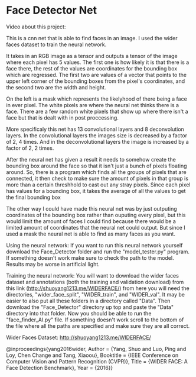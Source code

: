 # Face Detector Net

Video about this project: 
 
 
This is a cnn net that is able to find faces in an image. I used the wider faces dataset to train the neural network.

It takes in an RGB image as a tensor and outputs a tensor of the image where each pixel has 5 values. The first one is how likely it is that there is a face there, the rest of the values are coordinates for the bounding box which are regressed. The first two are values of a vector that points to the upper left corner of the bounding boxes from the pixel's coordinates, and the second two are the width and height.

On the left is a mask which represents the likelyhood of there being a face in ever pixel. The white pixels are where the neural net thinks there is a face. There are a few random white pixels that show up where there isn't a face but that is dealt with in post proccessing.

More specificaly this net has 13 convolutional layers and 8 deconvolution layers. In the convolutional layers the images size is decreased by a factor of 2, 4 times. And in the deconvolutional layers the image is increased by a factor of 2, 2 times.

After the neural net has given a result it needs to somehow create the bounding box around the face so that it isn't just a bunch of pixels floating around. So, there is a program which finds all the groups of pixels that are connected, it then check to make sure the amount of pixels in that group is more than a certain threshhold to cast out any stray pixels. Since each pixel has values for a bounding box, it takes the average of all the values to get the final bounding box

The other way I could have made this neural net was by just outputing coordinates of the bounding box rather than ouputing every pixel, but this would limit the amount of faces I could find because there would be a limited amount of coordinates that the neural net could output. But since I used a mask the neural net is able to find as many faces as you want.



Using the neural network:
If you want to run this neural network yourself download the Face_Detector folder and run the "model_tester.py" program. If something doesn't work make sure to check the path to the model. Results may be worse in artificial light.

Training the neural network:
You will want to download the wider faces dataset and annotations (both the training and validation download) from this link (http://shuoyang1213.me/WIDERFACE/) from here you will need the directories, "wider_face_split", "WIDER_train", and "WIDER_val". It may be easier to also put all these folders in a directory called "Data". Then download the "Face_Detector" directory up top and paste the "Data" directory into that folder. Now you should be able to run the "face_finder_AI.py" file. If something doesn't work scroll to the bottom of the file where all the paths are specified and make sure they are all correct.


Wider Faces Dataset: http://shuoyang1213.me/WIDERFACE/

@inproceedings{yang2016wider,
	Author = {Yang, Shuo and Luo, Ping and Loy, Chen Change and Tang, Xiaoou},
	Booktitle = {IEEE Conference on Computer Vision and Pattern Recognition (CVPR)},
	Title = {WIDER FACE: A Face Detection Benchmark},
	Year = {2016}}
